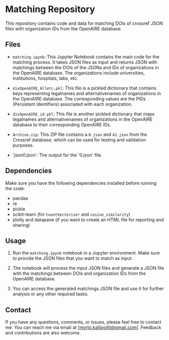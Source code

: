 # Matching Repository

This repository contains code and data for matching DOIs of crossref JSON files with organization IDs from the OpenAIRE database.

## Files

- `matching.ipynb`: This Jupyter Notebook contains the main code for the matching process. It takes JSON files as input and returns JSON with matchings between the DOIs of the JSONs and IDs of organizations in the OpenAIRE database. 
The organizations include universities, institutions, hospitals, labs, etc.

- `dixOpenAIRE_Alletc.pkl`: This file is a pickled dictionary that contains keys representing legalnames and alternativenames of organizations in the OpenAIRE database. 
The corresponding values are the PIDs (Persistent Identifiers) associated with each organization.

- `dixOpenAIRE_id.pkl`: This file is another pickled dictionary that maps legalnames and alternativenames of organizations in the OpenAIRE database to their corresponding OpenAIRE IDs.

- `Archive.zip`: This ZIP file contains a `0.json` and `42.json` from the Crossref database, which can be used for testing and validation purposes.
- 'json0.json': The output for the '0.json' file.

## Dependencies

Make sure you have the following dependencies installed before running the code:

- pandas
- re
- pickle
- scikit-learn (for `CountVectorizer` and `cosine_similarity`)
- plotly and datapane (if you want to create an HTML file for reporting and sharing)

## Usage

1. Run the `matching.ipynb` notebook in a Jupyter environment. Make sure to provide the JSON files that you want to match as input.

2. The notebook will process the input JSON files and generate a JSON file with the matchings between DOIs and organization IDs from the OpenAIRE database.

3. You can access the generated matchings JSON file and use it for further analysis or any other required tasks.

## Contact

If you have any questions, comments, or issues, please feel free to contact me. You can reach me via email at [myrto.kallipoliti@gmail.com]. Feedback and contributions are also welcome.

